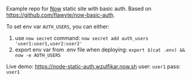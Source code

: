 Example repo for [Now](https://now.sh) static site with basic auth. Based on https://github.com/flawyte/now-basic-auth.

To set env var `AUTH_USERS`, you can either:

1. use `now secret` command: `now secret add auth_users 'user1:user1,user2:user2'`
2. export env var from .env file when deploying: `export $(cat .env) && now -e AUTH_USERS`

Live demo: https://node-static-auth.wzulfikar.now.sh
user: `user1`
pass: `user1`
